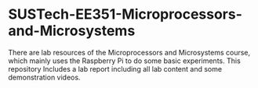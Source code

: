 # SUSTech-EE351-Microprocessors-and-Microsystems
There are lab resources of the Microprocessors and Microsystems course, which mainly uses the Raspberry Pi to do some basic experiments. This repository Includes a lab report including all lab content and some demonstration videos. 

